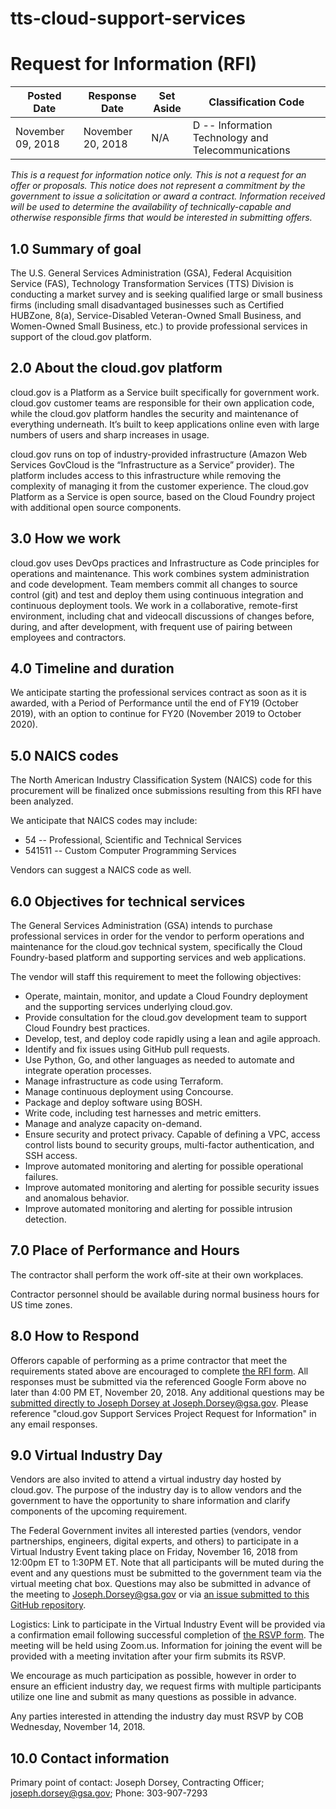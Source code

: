 # tts-cloud-support-services
# Request for Information (RFI)


Posted Date | Response Date | Set Aside | Classification Code 
------------ | ------------- | ------------- | -------------
November 09, 2018 | November 20, 2018 | N/A | D -- Information Technology and Telecommunications

*This is a request for information notice only. This is not a request for an offer or proposals. This notice does not represent a commitment by the government to issue a solicitation or award a contract. Information received will be used to determine the availability of technically-capable and otherwise responsible firms that would be interested in submitting offers.*

## 1.0 Summary of goal
The U.S. General Services Administration (GSA), Federal Acquisition Service (FAS), Technology Transformation Services (TTS) Division is conducting a market survey and is seeking qualified large or small business firms (including small disadvantaged businesses such as Certified HUBZone, 8(a), Service-Disabled Veteran-Owned Small Business, and Women-Owned Small Business, etc.) to provide professional services in support of the cloud.gov platform.

## 2.0 About the cloud.gov platform
cloud.gov is a Platform as a Service built specifically for government work. cloud.gov customer teams are responsible for their own application code, while the cloud.gov platform handles the security and maintenance of everything underneath. It’s built to keep applications online even with large numbers of users and sharp increases in usage.

cloud.gov runs on top of industry-provided infrastructure (Amazon Web Services GovCloud is the “Infrastructure as a Service” provider). The platform includes access to this infrastructure while removing the complexity of managing it from the customer experience. The cloud.gov Platform as a Service is open source, based on the Cloud Foundry project with additional open source components.

## 3.0 How we work
cloud.gov uses DevOps practices and Infrastructure as Code principles for operations and maintenance. This work combines system administration and code development. Team members commit all changes to source control (git) and test and deploy them using continuous integration and continuous deployment tools. We work in a collaborative, remote-first environment, including chat and videocall discussions of changes before, during, and after development, with frequent use of pairing between employees and contractors.

## 4.0 Timeline and duration
We anticipate starting the professional services contract as soon as it is awarded, with a Period of Performance until the end of FY19 (October 2019), with an option to continue for FY20 (November 2019 to October 2020).

## 5.0 NAICS codes
The North American Industry Classification System (NAICS) code for this procurement will be finalized once submissions resulting from this RFI have been analyzed.

We anticipate that NAICS codes may include:
* 54 -- Professional, Scientific and Technical Services
* 541511 -- Custom Computer Programming Services

Vendors can suggest a NAICS code as well.

## 6.0 Objectives for technical services
The General Services Administration (GSA) intends to purchase professional services in order for the vendor to perform operations and maintenance for the cloud.gov technical system, specifically the Cloud Foundry-based platform and supporting services and web applications.

The vendor will staff this requirement to meet the following objectives:
* Operate, maintain, monitor, and update a Cloud Foundry deployment and the supporting services underlying cloud.gov.
* Provide consultation for the cloud.gov development team to support Cloud Foundry best practices.
* Develop, test, and deploy code rapidly using a lean and agile approach.
* Identify and fix issues using GitHub pull requests.
* Use Python, Go, and other languages as needed to automate and integrate operation processes.
* Manage infrastructure as code using Terraform.
* Manage continuous deployment using Concourse.
* Package and deploy software using BOSH.
* Write code, including test harnesses and metric emitters.
* Manage and analyze capacity on-demand.
* Ensure security and protect privacy. Capable of defining a VPC, access control lists bound to security groups, multi-factor authentication, and SSH access.
* Improve automated monitoring and alerting for possible operational failures.
* Improve automated monitoring and alerting for possible security issues and anomalous behavior.
* Improve automated monitoring and alerting for possible intrusion detection.

## 7.0 Place of Performance and Hours
The contractor shall perform the work off-site at their own workplaces.

Contractor personnel should be available during normal business hours for US time zones.

## 8.0 How to Respond
Offerors capable of performing as a prime contractor that meet the requirements stated above are encouraged to complete [the RFI form](https://docs.google.com/forms/d/1Rq-YCBwRr4pV8ppm73_xGFA2MyLmPxyqa3kSe-43Ca4/edit). 
All responses must be submitted via the referenced Google Form above no later than 4:00 PM ET, November 20, 2018. Any additional questions may be [submitted directly to Joseph Dorsey at Joseph.Dorsey@gsa.gov](mailto:Joseph.Dorsey@gsa.gov?subject=cloud.gov%20Support%20Services%20Project%20Request%20for%20Information&body=%23%20Question%2FComment%0A%0A%23%23%20Name%20and%20affiliation%0A%7Bplease%20provide%20information%20about%20your%20job%2Frole%20in%20the%20acquistion%20process%20as%20well%20as%20your%20organization%7D%20%0A%0A%23%23%20Section%20of%20RFI%20documents%0A%7Bplease%20be%20specific%20about%20the%20section%20of%20the%20RFI%20documents%20you%20have%20a%20question%20or%20comment%20about%2C%20if%20applicable%7D%20%20%0A%0A%23%23%20Question%2FComment%0A%7Bask%20away!%7D). Please reference "cloud.gov Support Services Project Request for Information" in any email responses.

## 9.0 Virtual Industry Day
Vendors are also invited to attend a virtual industry day hosted by cloud.gov. The purpose of the industry day is to allow vendors and the government to have the opportunity to share information and clarify components of the upcoming requirement. 

The Federal Government invites all interested parties (vendors, vendor partnerships, engineers, digital experts, and others) to participate in a Virtual Industry Event taking place on Friday, November 16, 2018 from 12:00pm ET to 1:30PM ET. Note that all participants will be muted during the event and any questions must be submitted to the government team via the virtual meeting chat box. Questions may also be submitted in advance of the meeting to Joseph.Dorsey@gsa.gov or via [an issue submitted to this GitHub repository](https://github.com/18F/tts-buy-cloud-support-services/issues/new).

Logistics: Link to participate in the Virtual Industry Event will be provided via a confirmation email following successful completion of [the RSVP form](https://docs.google.com/forms/d/1EqQmJJpotbYGmp5DHvP7Uhi7ntl6QE6-iIxE5_zLmd8/edit). The meeting will be held using Zoom.us. Information for joining the event will be provided with a meeting invitation after your firm submits its RSVP.

We encourage as much participation as possible, however in order to ensure an efficient industry day, we request firms with multiple participants utilize one line and submit as many questions as possible in advance.   

Any parties interested in attending the industry day must RSVP by COB Wednesday, November 14, 2018. 

## 10.0 Contact information
Primary point of contact: Joseph Dorsey, Contracting Officer; joseph.dorsey@gsa.gov; Phone: 303-907-7293
